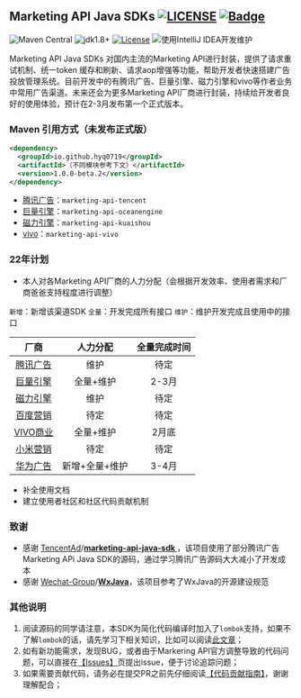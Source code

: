 ## Marketing API Java SDKs  [![LICENSE](https://camo.githubusercontent.com/6d2f1a361a07cd80444ad4a49998f95d10f81e634dcb0c80d4cb3038691d2544/68747470733a2f2f696d672e736869656c64732e696f2f62616467652f4c6963656e73652d416e74692532303939362d626c75652e737667)](https://github.com/996icu/996.ICU/blob/master/LICENSE) [![Badge](https://camo.githubusercontent.com/d043601dbaa32fcfcc1ad2b1901f09ad29f178428cf89dc9a6ea7991537770ea/68747470733a2f2f696d672e736869656c64732e696f2f62616467652f4c696e6b2d3939362e6963752d7265642e737667)](https://996.icu/#/zh_CN)

![Maven Central](https://img.shields.io/maven-central/v/io.github.hyq0719/marketing-api-sdk)  ![jdk1.8+](https://img.shields.io/badge/jdk-1.8%2B-green) [![License](https://camo.githubusercontent.com/2a2157c971b7ae1deb8eb095799440551c33dcf61ea3d965d86b496a5a65df55/68747470733a2f2f696d672e736869656c64732e696f2f62616467652f4c6963656e73652d417061636865253230322e302d626c75652e737667)](https://opensource.org/licenses/Apache-2.0) ![使用IntelliJ IDEA开发维护](https://camo.githubusercontent.com/5fa4dc7ff49e4a518c047200657e42382acaf0a612325e9fb560cd909d4b8902/68747470733a2f2f696d672e736869656c64732e696f2f62616467652f496e74656c6c694a253230494445412d2545362538462539302545342542452539422545362539342541462545362538432538312d626c75652e737667)

Marketing API Java SDKs 对国内主流的Marketing API进行封装，提供了请求重试机制、统一token 缓存和刷新、请求aop增强等功能，帮助开发者快速搭建广告投放管理系统。目前开发中的有腾讯广告、巨量引擎、磁力引擎和vivo等作者业务中常用广告渠道。未来还会为更多Marketing API厂商进行封装，持续给开发者良好的使用体验，预计在2-3月发布第一个正式版本。


### Maven 引用方式（未发布正式版）

```xml
<dependency>
  <groupId>io.github.hyq0719</groupId>
  <artifactId>（不同模块参考下文）</artifactId>
  <version>1.0.0-beta.2</version>
</dependency>
```

- [腾讯广告](https://developers.e.qq.com/docs/start?version=1.3&_preview=1)：`marketing-api-tencent`
- [巨量引擎](https://open.oceanengine.com/doc/index.html?key=ad&type=api&id=1696710497745920)：`marketing-api-oceanengine`
- [磁力引擎](https://developers.e.kuaishou.com/docs/dsp/0.1)：`marketing-api-kuaishou`
- [vivo](https://open-ad.vivo.com.cn/doc/index?id=162)：`marketing-api-vivo`

### 22年计划

- 本人对各Marketing API厂商的人力分配（会根据开发效率、使用者需求和厂商爸爸支持程度进行调整）

`新增`：新增该渠道SDK `全量`：开发完成所有接口 `维护`：维护开发完成且使用中的接口

|                             厂商                             |    人力分配    | 全量完成时间 |
| :----------------------------------------------------------: | :------------: | :----------: |
| [腾讯广告](https://developers.e.qq.com/docs/start?version=1.3&_preview=1) |      维护      |     待定     |
| [巨量引擎](https://open.oceanengine.com/doc/index.html?key=ad&type=api&id=1696710497745920) |   全量+维护    |    2-3月     |
|  [磁力引擎](https://developers.e.kuaishou.com/docs/dsp/0.1)  |      维护      |     待定     |
| [百度营销](https://dev2.baidu.com/content?sceneType=0&pageId=100138&nodeId=15&subhead=) |      待定      |     待定     |
|   [VIVO商业](https://open-ad.vivo.com.cn/doc/index?id=162)   |   全量+维护    |    2月底     |
|       [小米营销](https://api.e.mi.com/doc.html#/home)        |      待定      |     待定     |
| [华为广告](https://developer.huawei.com/consumer/cn/doc/distribution/promotion/ads_api02-0000001058566534) | 新增+全量+维护 |    3-4月     |

- 补全使用文档
- 建立使用者社区和社区代码贡献机制

### 致谢

- 感谢 [TencentAd](https://github.com/TencentAd)/**[marketing-api-java-sdk ](https://github.com/TencentAd/marketing-api-java-sdk)**，该项目使用了部分腾讯广告Marketing APi Java SDK的源码，通过学习腾讯广告源码大大减小了开发成本
- 感谢 [Wechat-Group](https://github.com/Wechat-Group)/**[WxJava](https://github.com/Wechat-Group/WxJava)**，该项目参考了WxJava的开源建设规范

### 其他说明

1. 阅读源码的同学请注意，本SDK为简化代码编译时加入了`lombok`支持，如果不了解`lombok`的话，请先学习下相关知识，比如可以阅读[此文章](https://mp.weixin.qq.com/s/cUc-bUcprycADfNepnSwZQ)；
2. 如有新功能需求，发现BUG，或者由于Markering API官方调整导致的代码问题，可以直接在[【Issues】](https://github.com/Hyq0719/marketing-api-java-sdks/issues)页提出issue，便于讨论追踪问题；
3. 如果需要贡献代码，请务必在提交PR之前先仔细阅读[【代码贡献指南】](https://github.com/Hyq0719/marketing-api-java-sdks/blob/develop/CONTRIBUTING.md)，谢谢理解配合；

